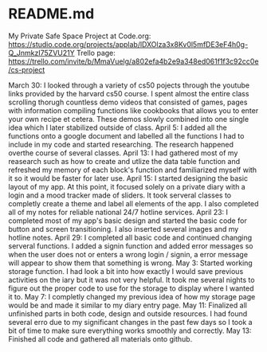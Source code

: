 # README.md
My Private Safe Space Project at Code.org: https://studio.code.org/projects/applab/lDXOlza3x8Kv0l5mfDE3eF4h0g-Q_JnmkzI75ZVU21Y
Trello page: https://trello.com/invite/b/MmaVuelg/a802efa4b2e9a348ed061f1f3c92cc0e/cs-project

March 30: I looked through a variety of cs50 pojects through the youtube links provided by the harvard cs50 course. I spent almost the entire class scrolling thorugh countless demo videos that consisted of games, pages with information compiling functions like cookbooks that allows you to enter your own recipe et cetera. These demos slowly combined into one single idea which I later stabilized outside of class.
April 5: I added all the functions onto a google document and labelled all the functions I had to include in my code and started researching. The research happened overthe course of several classes.
April 13: I had gathered most of my reasearch such as how to create and utlize the data table function and refreshed my memory of each block's function and familiarized myself with it so it would be faster for later use.
April 15: I started designing the basic layout of my app. At this point, it focused solely on a private diary with a login and a mood tracker made of sliders. It took serveral classes to completly create a theme and label all elements of the app. I also completed all of my notes for reliable national 24/7 hotline services.
April 23: I completed most of my app's basic design and started the basic code for button and screen transitioning. I also inserted several images and my hotline notes.
April 29: I completed all basic code and continued changing serveral functions. I added a signin function and added error messages so when the user does not or enters a wrong login / signin, a error message will appear to show them that something is wrong.
May 3: Started working storage function. I had look a bit into how exactly I would save previous activities on the iary but it was not very helpful. It took me several nights to figure out the proper code to use for the storage to display where I wanted it to.
May 7:  I completly changed my previous idea of how my storage page would be and made it similar to my diary entry page.
May 11: Finalized all unfinished parts in both code, design and outside resources. I had found several erro due to my significant changes in the past few days so I took a bit of time to make sure everything works smoothly and correctly.
May 13: Finished all code and gathered all materials onto github.
